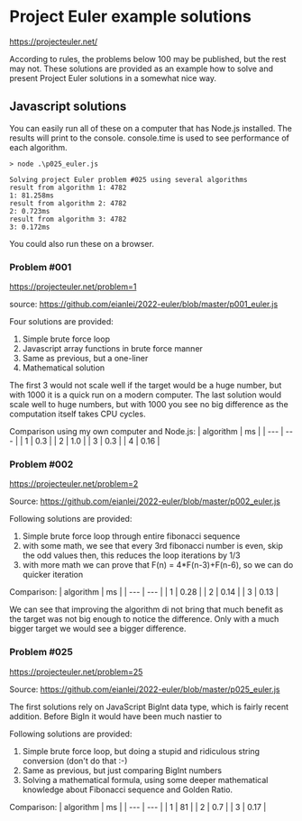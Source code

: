 # Project Euler example solutions
https://projecteuler.net/ 

According to rules, the problems below 100 may be published, but the rest may not. These solutions are provided as an example how to solve and present Project Euler solutions in a somewhat nice way.
## Javascript solutions
You can easily run all of these on a computer that has Node.js installed.
The results will print to the console. console.time is used to see performance of each algorithm.
```
> node .\p025_euler.js

Solving project Euler problem #025 using several algorithms
result from algorithm 1: 4782
1: 81.258ms
result from algorithm 2: 4782
2: 0.723ms
result from algorithm 3: 4782
3: 0.172ms
```

You could also run these on a browser.

### Problem #001
https://projecteuler.net/problem=1

source: https://github.com/eianlei/2022-euler/blob/master/p001_euler.js 

Four solutions are provided:
1. Simple brute force loop
2. Javascript array functions in brute force manner
3. Same as previous, but a one-liner
4. Mathematical solution

The first 3 would not scale well if the target would be a huge number, but with 1000 it is a quick run on a modern computer. The last solution would scale well to huge numbers, but with 1000 you see no big difference as the computation itself takes CPU cycles.

Comparison using my own computer and Node.js:
| algorithm | ms |
| --- | --- |
| 1 | 0.3 |
| 2 | 1.0 |
| 3 | 0.3 |
| 4 | 0.16 |



### Problem #002
https://projecteuler.net/problem=2

Source: https://github.com/eianlei/2022-euler/blob/master/p002_euler.js 

Following solutions are provided:
1. Simple brute force loop through entire fibonacci sequence
2. with some math, we see that every 3rd fibonacci number is even, skip the odd values then, this reduces the loop iterations by 1/3
3. with more math we can prove that F(n) = 4*F(n-3)+F(n-6), so we can do quicker iteration

Comparison:
| algorithm | ms |
| --- | --- |
| 1 | 0.28 |
| 2 | 0.14 |
| 3 | 0.13 |

We can see that improving the algorithm di not bring that much benefit as the target was not big enough to notice the difference. Only with a much bigger target we would see a bigger difference.
### Problem #025
https://projecteuler.net/problem=25

Source: https://github.com/eianlei/2022-euler/blob/master/p025_euler.js 

The first solutions rely on JavaScript BigInt data type, which is fairly recent addition. Before BigIn it would have been much nastier to 

Following solutions are provided:
1. Simple brute force loop, but doing a stupid and ridiculous string conversion (don't do that :-) 
2. Same as previous, but just comparing BigInt numbers
3. Solving a mathematical formula, using some deeper mathematical knowledge about Fibonacci sequence and Golden Ratio.

Comparison:
| algorithm | ms |
| --- | --- |
| 1 | 81 |
| 2 | 0.7 |
| 3 | 0.17 |
